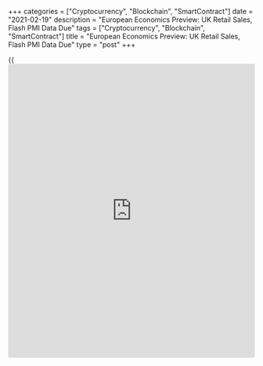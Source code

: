 +++
categories = ["Cryptocurrency", "Blockchain", "SmartContract"]
date = "2021-02-19"
description = "European Economics Preview: UK Retail Sales, Flash PMI Data Due"
tags = ["Cryptocurrency", "Blockchain", "SmartContract"]
title = "European Economics Preview: UK Retail Sales, Flash PMI Data Due"
type = "post"
+++

{{<iframe id="large-banner" src="https://www.bounty.group/#slide=13.0" width="100%" height="600" scrolling="no" style="border: 0px solid rgb(216, 221, 230); border-radius: 3px;">}}

Retail sales, public sector finances and flash Purchasing managers'
survey results from the UK are due on Friday, headlining a busy day for
the European economic [news](https://www.letsplayfx.com/blog/forex-news-website/).  
  
At 2.00 am ET, the Office for National Statistics releases UK retail
sales and public sector finance data. Economists forecast retail sales
to fall 2.5 percent on month in January, reversing a 0.3 percent rise in
December.

In the meantime, Germany's producer price data is due. Producer price
annual inflation is seen at 0.3 percent in January, faster than the 0.2
percent rise in December.

At 2.45 am ET, the French statistical office Insee publishes final
consumer price data.

At 3.15 am ET, IHS Markit releases France's flash PMI data for February.
The composite output index is forecast to fall to 47.5 from 47.7 in the
previous month.

At 3.30 am ET, Germany's flash PMI data is due. Economists forecast the
composite PMI to drop to 50.5 in February from 50.8 in January.

At 4.00 am ET, IHS Markit releases euro area composite PMI survey
results. The flash PMI score is seen at 48.0 in February versus 47.8 in
the previous month.

In the meantime, current account data from the euro area and retail
sales from Poland are due.

Half an hour later, UK Markit/CIPS PMI data is due. Economists forecast
the composite index to rise to 42.2 in February from 41.2 in the
previous month.

At 6.00 am ET, the Confederation of British Industry publishes UK
industrial trends survey data for February. The order book balance is
expected to improve to -35 percent from -38 percent in January.

For comments and feedback [contact](https://www.playgroundfx.com/contact/): editorial@rtt[news](https://www.letsplayfx.com/blog/forex-news-website/).com

[Economic News][1]

 **What parts of the world are seeing the best (and worst) economic
performances lately? Click[here][2] to check out our [Econ Scorecard][2]
and find out! See up-to-the-moment [ranking](https://www.playgroundfx.com/blog/crypto-exchange-ranking/)s for the best and worst
performers in [GDP][3], [unemployment rate][4], [inflation][5] and much
more.**

   1. www.rtt[news](https://www.letsplayfx.com/blog/forex-news-website/).com/Content/EconomicNews.aspx
   2. www.rtt[news](https://www.letsplayfx.com/blog/forex-news-website/).com/economic-scorecard/world-rank/industrial-production/highest-performance.aspx
   3. www.rtt[news](https://www.letsplayfx.com/blog/forex-news-website/).com/economic-scorecard/world-rank/GDP/highest-performance.aspx
   4. www.rtt[news](https://www.letsplayfx.com/blog/forex-news-website/).com/economic-scorecard/world-rank/unemployment-rate/lowest-performance.aspx
   5. www.rtt[news](https://www.letsplayfx.com/blog/forex-news-website/).com/economic-scorecard/world-rank/CPI/highest-performance.aspx